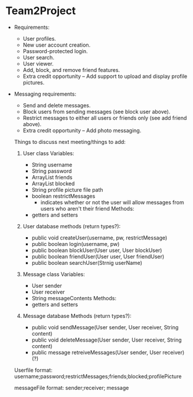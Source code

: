 # Team2Project
- Requirements:
  - User profiles.
  - New user account creation.
  - Password-protected login.
  - User search.
  - User viewer.
  - Add, block, and remove friend features.
  - Extra credit opportunity – Add support to upload and display profile pictures.
- Messaging requirements:
  - Send and delete messages.
  - Block users from sending messages (see block user above).
  - Restrict messages to either all users or friends only (see add friend above).
  - Extra credit opportunity – Add photo messaging.

  Things to discuss next meeting/things to add:
  1. User class
    Variables:
      - String username
      - String password
      - ArrayList friends
      - ArrayList blocked
      - String profile picture file path
      - boolean restrictMessages
        - indicates whether or not the user will allow messages from users who aren't their friend
    Methods:
      - getters and setters
  2. User database
    methods (return types?):
      - public void createUser(username, pw, restrictMessage)
      - public boolean login(username, pw)
      - public boolean blockUser(User user, User blockUser)
      - public boolean friendUser(User user, User friendUser)
      - public boolean searchUser(Strnig userName)
  
  3. Message class
    Variables:
      - User sender
      - User receiver
      - String messageContents
    Methods:
      - getters and setters
  4. Message database
    Methods (return types?):
      - public void sendMessage(User sender, User receiver, String content)
      - public void deleteMessage(User sender, User receiver, String content)
      - public message retreiveMessages(User sender, User receiver) (?)


  Userfile format: username;password;restrictMessages;friends;blocked;profilePicture
  
  messageFile format: sender;receiver; message


